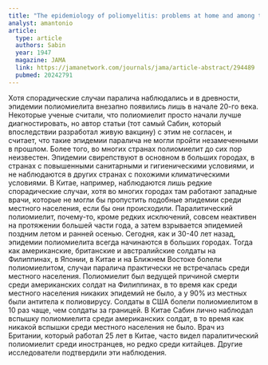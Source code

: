 ```yaml
---
title: "Тhe epidemiology of poliomyelitis: problems at home and among the armed forces abroad"
analyst: amantonio
article:
  type: article
  authors: Sabin
  year: 1947
  magazine: JAMA
  link: https://jamanetwork.com/journals/jama/article-abstract/294489
  pubmed: 20242791
---
```


Хотя спорадические случаи паралича наблюдались и в древности, эпидемии полиомиелита внезапно появились лишь в начале 20-го века. Некоторые ученые считали, что полиомиелит просто начали лучше диагностировать, но автор статьи (тот самый Сабин, который впоследствии разработал живую вакцину) с этим не согласен, и считает, что такие эпидемии паралича не могли пройти незамеченными в прошлом.
Более того, во многих странах полиомиелит до сих пор неизвестен. Эпидемии свирепствуют в основном в больших городах, в странах с повышенными санитарными и гигиеническими условиями, и не наблюдаются в других странах с похожими климатическими условиями. В Китае, например, наблюдаются лишь редкие спорадические случаи, хотя во многих городах там работают западные врачи, которые не могли бы пропустить подобные эпидемии среди местного населения, если бы они происходили.
Паралитический полиомиелит, почему-то, кроме редких исключений, совсем неактивен на протяжении большей части года, а затем взрывается эпидемией поздним летом и ранней осенью. Сегодня, как и 30-40 лет назад, эпидемии полиомиелита всегда начинаются в больших городах.
Тогда как американские, британские и австралийские солдаты на Филиппинах, в Японии, в Китае и на Ближнем Востоке болели полиомиелитом, случаи паралича практически не встречалась среди местного населения. Полиомиелит был ведущей причиной смерти среди американских солдат на Филиппинах, в то время как среди местного населения никаких эпидемий не было, а у 90% из местных были антитела к полиовирусу. Солдаты в США болели полиомиелитом в 10 раз чаще, чем солдаты за границей. В Китае Сабин лично наблюдал вспышку полиомиелита среди американских солдат, в то время как никакой вспышки среди местного населения не было. Врач из Британии, который работал 25 лет в Китае, часто видел паралитический полиомиелит среди иностранцев, но редко среди китайцев. Другие исследователи подтвердили эти наблюдения.
